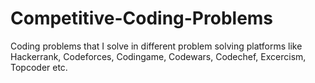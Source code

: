 # Competitive-Coding-Problems
Coding problems that I solve in different problem solving platforms like Hackerrank, Codeforces, Codingame, Codewars, Codechef, Excercism, Topcoder etc.
